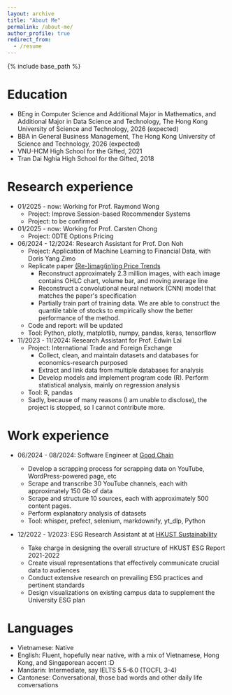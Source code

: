 ```yaml
---
layout: archive
title: "About Me"
permalink: /about-me/
author_profile: true
redirect_from:
  - /resume
---
```


{% include base_path %}

Education
======
* BEng in Computer Science and Additional Major in Mathematics, and Additional Major in Data Science and Technology, The Hong Kong University of Science and Technology, 2026 (expected)
* BBA in General Business Management, The Hong Kong University of Science and Technology, 2026 (expected)
* VNU-HCM High School for the Gifted, 2021
* Tran Dai Nghia High School for the Gifted, 2018

Research experience
=====
* 01/2025 - now: Working for Prof. Raymond Wong
  * Project: Improve Session-based Recommender Systems
  * Project: to be confirmed
* 01/2025 - now: Working for Prof. Carsten Chong
  * Project: 0DTE Options Pricing
* 06/2024 - 12/2024: Research Assistant for Prof. Don Noh
  * Project: Application of Machine Learning to Financial Data, with Doris Yang Zimo
  * Replicate paper [(Re-)imag(in)ing Price Trends](https://economics.yale.edu/research/re-imagining-price-trends)
    * Reconstruct approximately 2.3 million images, with each image contains OHLC chart, volume bar, and moving average line
    * Reconstruct a convolutional neural network (CNN) model that matches the paper's specification
    * Partially train part of training data. We are able to construct the quantile table of stocks to empirically show the better performance of the method.
  * Code and report: will be updated
  * Tool: Python, plotly, matplotlib, numpy, pandas, keras, tensorflow
* 11/2023 - 11/2024: Research Assistant for Prof. Edwin Lai
  * Project: International Trade and Foreign Exchange
    * Collect, clean, and maintain datasets and databases for economics-research purposed
    * Extract and link data from multiple databases for analysis
    * Develop models and implement program code (R). Perform statistical analysis, mainly on regression analysis
  * Tool: R, pandas
  * Sadly, because of many reasons (I am unable to disclose), the project is stopped, so I cannot contribute more.

Work experience
======
* 06/2024 - 08/2024: Software Engineer at [Good Chain](https://www.good-chain.com/)
  * Develop a scrapping process for scrapping data on YouTube, WordPress-powered page, etc
  * Scrape and transcribe 30 YouTube channels, each with approximately 150 Gb of data
  * Scrape and structure 10 sources, each with approximately 500 content pages.
  * Perform explanatory analysis of datasets
  * Tool: whisper, prefect, selenium, markdownify, yt_dlp, Python

* 12/2022 - 1/2023: ESG Research Assistant at at [HKUST Sustainability](https://sust.hkust.edu.hk/)
  * Take charge in designing the overall structure of HKUST ESG Report 2021-2022 
  * Create visual representations that effectively communicate crucial data to audiences
  * Conduct extensive research on prevailing ESG practices and pertinent standards
  * Design visualizations on existing campus data to supplement the University ESG plan

Languages
=====
* Vietnamese: Native
* English: Fluent, hopefully near native, with a mix of Vietnamese, Hong Kong, and Singaporean accent :D
* Mandarin: Intermediate, say IELTS 5.5-6.0 (TOCFL 3-4)
* Cantonese: Conversational, those bad words and other daily life conversations

